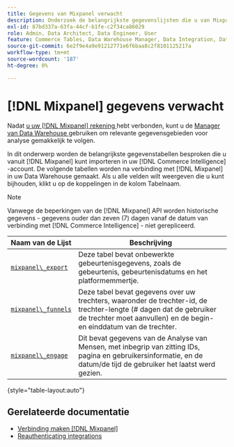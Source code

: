 ```yaml
---
title: Gegevens van Mixpanel verwacht
description: Onderzoek de belangrijkste gegevenslijsten die u van Mixpanel in uw  [!DNL Commerce Intelligence]  rekening kunt invoeren.
exl-id: 87bd337a-63fa-44cf-b1fe-c2f34ca86029
role: Admin, Data Architect, Data Engineer, User
feature: Commerce Tables, Data Warehouse Manager, Data Integration, Data Import/Export
source-git-commit: 6e2f9e4a9e91212771e6f6baa8c2f8101125217a
workflow-type: tm+mt
source-wordcount: '187'
ht-degree: 0%

---
```


# [!DNL Mixpanel] gegevens verwacht

Nadat [ u uw  [!DNL Mixpanel]  rekening ](../integrations/mixpanel.md) hebt verbonden, kunt u de [ Manager van Data Warehouse ](../../../data-analyst/data-warehouse-mgr/tour-dwm.md) gebruiken om relevante gegevensgebieden voor analyse gemakkelijk te volgen.

In dit onderwerp worden de belangrijkste gegevenstabellen besproken die u vanuit [!DNL Mixpanel] kunt importeren in uw [!DNL Commerce Intelligence] -account. De volgende tabellen worden na verbinding met [!DNL Mixpanel] in uw Data Warehouse gemaakt. Als u alle velden wilt weergeven die u kunt bijhouden, klikt u op de koppelingen in de kolom Tabelnaam.

>[!NOTE]
>
>Vanwege de beperkingen van de [!DNL Mixpanel] API worden historische gegevens - gegevens ouder dan zeven (7) dagen vanaf de datum van verbinding met [!DNL Commerce Intelligence] - niet gerepliceerd.

| **Naam van de Lijst** | **Beschrijving** |
|-----|-----|
| [`mixpanel\_export`](https://developer.mixpanel.com/reference/raw-data-export-api#datafeed) | Deze tabel bevat onbewerkte gebeurtenisgegevens, zoals de gebeurtenis, gebeurtenisdatums en het platformemmertje. |
| [`mixpanel\_funnels`](https://developer.mixpanel.com/reference/raw-data-export-api#funnels-default) | Deze tabel bevat gegevens over uw trechters, waaronder de trechter-id, de trechter-lengte (# dagen dat de gebruiker de trechter moet aanvullen) en de begin- en einddatum van de trechter. |
| [`mixpanel\_engage`](https://developer.mixpanel.com/reference/raw-data-export-api#engage-default) | Dit bevat gegevens van de Analyse van Mensen, met inbegrip van zitting IDs, pagina en gebruikersinformatie, en de datum/de tijd de gebruiker het laatst werd gezien. |

{style="table-layout:auto"}

## Gerelateerde documentatie

* [Verbinding maken  [!DNL Mixpanel]](../integrations/mixpanel.md)
* [ Reauthenticating integrations ](https://experienceleague.adobe.com/docs/commerce-knowledge-base/kb/how-to/mbi-reauthenticating-integrations.html?lang=nl-NL)
